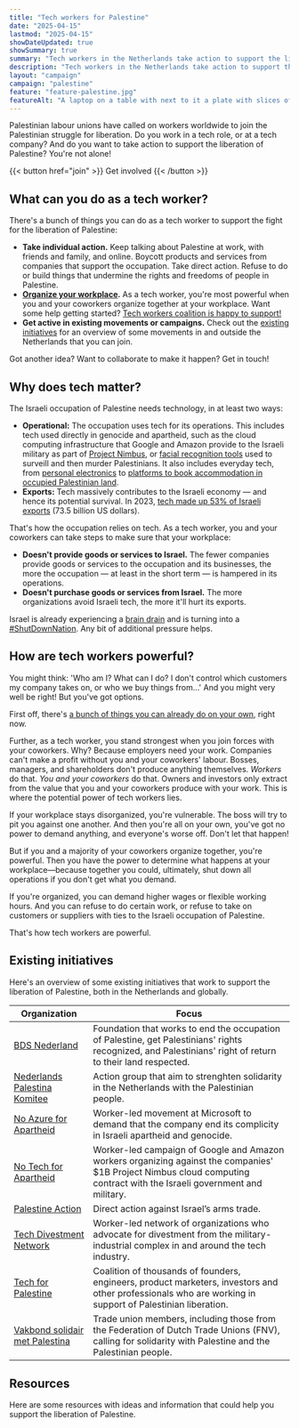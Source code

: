 ```yaml
---
title: "Tech workers for Palestine"
date: "2025-04-15"
lastmod: "2025-04-15"
showDateUpdated: true
showSummary: true
summary: "Tech workers in the Netherlands take action to support the liberation of Palestine."
description: "Tech workers in the Netherlands take action to support the liberation of Palestine."
layout: "campaign"
campaign: "palestine"
feature: "feature-palestine.jpg"
featureAlt: "A laptop on a table with next to it a plate with slices of watermelon"
---
```


Palestinian labour unions have called on workers worldwide to join the Palestinian struggle for liberation. Do you work in a tech role, or at a tech company? And do you want to take action to support the liberation of Palestine? You're not alone!

<span class="flex justify-center uppercase font-mono">
  {{< button href="join" >}}
    Get involved
  {{< /button >}}
</span>

## What can you do as a tech worker?

There's a bunch of things you can do as a tech worker to support the fight for the liberation of Palestine:

- **Take individual action.** Keep talking about Palestine at work, with friends and family, and online. Boycott products and services from companies that support the occupation. Take direct action. Refuse to do or build things that undermine the rights and freedoms of people in Palestine.
- **[Organize your workplace](/resources/organize/).** As a tech worker, you're most powerful when you and your coworkers organize together at your workplace. Want some help getting started? [Tech workers coalition is happy to support!](/join)
- **Get active in existing movements or campaigns.** Check out the [existing initiatives](#existing-initiatives) for an overview of some movements in and outside the Netherlands that you can join.

Got another idea? Want to collaborate to make it happen? Get in touch!

## Why does tech matter?

The Israeli occupation of Palestine needs technology, in at least two ways:

- **Operational:** The occupation uses tech for its operations. This includes tech used directly in genocide and apartheid, such as the cloud computing infrastructure that Google and Amazon provide to the Israeli military as part of [Project Nimbus](https://www.wired.com/story/amazon-google-project-nimbus-israel-idf/), or [facial recognition tools](https://theintercept.com/2024/04/05/google-photos-israel-gaza-facial-recognition/) used to surveill and then murder Palestinians. It also includes everyday tech, from [personal electronics](https://web.archive.org/web/20240907101433/https://www.jpost.com/Business/Apples-history-and-development-in-Israel-392387) to [platforms to book accommodation in occupied Palestinian land](https://www.hrw.org/report/2018/11/20/bed-and-breakfast-stolen-land/tourist-rental-listings-west-bank-settlements).
- **Exports:** Tech massively contributes to the Israeli economy — and hence its potential survival. In 2023, [tech made up 53% of Israeli exports](https://web.archive.org/web/20250121081942/https://innovationisrael.org.il/en/report/part1-situation-report-israeli-high-tech-in-2024/) (73.5 billion US dollars).

That's how the occupation relies on tech. As a tech worker, you and your coworkers can take steps to make sure that your workplace:

- **Doesn't provide goods or services to Israel.** The fewer companies provide goods or services to the occupation and its businesses, the more the occupation — at least in the short term — is hampered in its operations.
- **Doesn't purchase goods or services from Israel.** The more organizations avoid Israeli tech, the more it'll hurt its exports.

Israel is already experiencing a [brain drain](https://www.timesofisrael.com/nobel-and-israel-prize-laureate-we-wont-have-a-state-if-brain-drain-continues/) and is turning into a [#ShutDownNation](https://bdsmovement.net/shutdownnation). Any bit of additional pressure helps.

## How are tech workers powerful?

You might think: 'Who am I? What can I do? I don't control which customers my company takes on, or who we buy things from...' And you might very well be right! But you've got options.

First off, there's [a bunch of things you can already do on your own](#what-can-you-do-as-a-tech-worker), right now.

Further, as a tech worker, you stand strongest when you join forces with your coworkers. Why? Because employers need your work. Companies can't make a profit without you and your coworkers' labour. Bosses, managers, and shareholders don't produce anything themselves. _Workers_ do that. _You and your coworkers_ do that. Owners and investors only extract from the value that you and your coworkers produce with your work. This is where the potential power of tech workers lies.

If your workplace stays disorganized, you're vulnerable. The boss will try to pit you against one another. And then you're all on your own, you've got no power to demand anything, and everyone's worse off. Don't let that happen!

But if you and a majority of your coworkers organize together, you're powerful. Then you have the power to determine what happens at your workplace—because together you could, ultimately, shut down all operations if you don't get what you demand.

If you're organized, you can demand higher wages or flexible working hours. And you can refuse to do certain work, or refuse to take on customers or suppliers with ties to the Israeli occupation of Palestine.

That's how tech workers are powerful.

## Existing initiatives

Here's an overview of some existing initiatives that work to support the liberation of Palestine, both in the Netherlands and globally.

| Organization                                                                    | Focus                                                                                                                                                                    |
| ------------------------------------------------------------------------------- | ------------------------------------------------------------------------------------------------------------------------------------------------------------------------ |
| [BDS Nederland](https://bdsnederland.nl/)                                       | Foundation that works to end the occupation of Palestine, get Palestinians' rights recognized, and Palestinians' right of return to their land respected.                |
| [Nederlands Palestina Komitee](https://palestina-komitee.nl/)                   | Action group that aim to strenghten solidarity in the Netherlands with the Palestinian people.                                                                           |
| [No Azure for Apartheid](https://noazureforapartheid.com/)                      | Worker-led movement at Microsoft to demand that the company end its complicity in Israeli apartheid and genocide.                                                        |
| [No Tech for Apartheid](https://www.notechforapartheid.com/)                    | Worker-led campaign of Google and Amazon workers organizing against the companies' $1B Project Nimbus cloud computing contract with the Israeli government and military. |
| [Palestine Action](https://www.palestineaction.org/)                            | Direct action against Israel’s arms trade.                                                                                                                               |
| [Tech Divestment Network](https://www.techdivestment.network/)                  | Worker-led network of organizations who advocate for divestment from the military-industrial complex in and around the tech industry.                                    |
| [Tech for Palestine](https://techforpalestine.org/)                             | Coalition of thousands of founders, engineers, product marketers, investors and other professionals who are working in support of Palestinian liberation.                |
| [Vakbond solidair met Palestina](https://linktr.ee/vakbondsolidairmetpalestina) | Trade union members, including those from the Federation of Dutch Trade Unions (FNV), calling for solidarity with Palestine and the Palestinian people.                  |

## Resources

Here are some resources with ideas and information that could help you support the liberation of Palestine.
